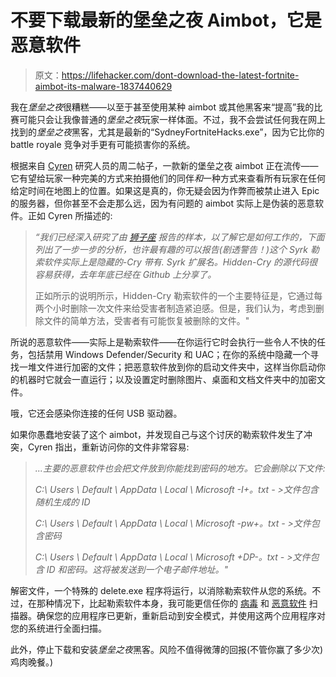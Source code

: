 # 不要下载最新的堡垒之夜 Aimbot，它是恶意软件

> 原文：<https://lifehacker.com/dont-download-the-latest-fortnite-aimbot-its-malware-1837440629>

我在*堡垒之夜*很糟糕——以至于甚至使用某种 aimbot 或其他黑客来“提高”我的比赛可能只会让我像普通的*堡垒之夜*玩家一样体面。不过，我不会尝试任何我在网上找到的*堡垒之夜*黑客，尤其是最新的“SydneyFortniteHacks.exe”，因为它比你的 battle royale 竞争对手更有可能损害你的系统。



根据来自 [Cyren](https://www.cyren.com/blog/articles/open-source-ransomware-targets-fortnite-users) 研究人员的周二帖子，一款新的堡垒之夜 aimbot 正在流传——它有望给玩家一种完美的方式来拍摄他们的同伴*和*一种方式来查看所有玩家在任何给定时间在地图上的位置。如果这是真的，你无疑会因为作弊而被禁止进入 Epic 的服务器，但你甚至不会走那么远，因为有问题的 aimbot 实际上是伪装的恶意软件。正如 Cyren 所描述的:

> *“我们已经深入研究了由* [*狮子座*](https://twitter.com/leotpsc) *报告的样本，以了解它是如何工作的，下面列出了一步一步的分析，也许最有趣的可以报告(剧透警告！)这个 Syrk 勒索软件实际上是隐藏的-Cry 带有. Syrk 扩展名。Hidden-Cry 的源代码很容易获得，去年年底已经在 Github 上分享了。*
> 
> 正如所示的说明所示，Hidden-Cry 勒索软件的一个主要特征是，它通过每两个小时删除一次文件来给受害者制造紧迫感。但是，我们认为，考虑到删除文件的简单方法，受害者有可能恢复被删除的文件。"

所说的恶意软件——实际上是勒索软件——在你运行它时会执行一些令人不快的任务，包括禁用 Windows Defender/Security 和 UAC；在你的系统中隐藏一个寻找一堆文件进行加密的文件；把恶意软件放到你的启动文件夹中，这样当你启动你的机器时它就会一直运行；以及设置定时删除图片、桌面和文档文件夹中的加密文件。

哦，它还会感染你连接的任何 USB 驱动器。

如果你愚蠢地安装了这个 aimbot，并发现自己与这个讨厌的勒索软件发生了冲突，Cyren 指出，重新访问你的文件非常容易:

> *...主要的恶意软件也会把文件放到你能找到密码的地方。它会删除以下文件:*
> 
> *C:\ Users \ Default \ AppData \ Local \ Microsoft \-I+。txt - >文件包含随机生成的 ID*
> 
> *C:\ Users \ Default \ AppData \ Local \ Microsoft \-pw+。txt - >文件包含密码*
> 
> *C:\ Users \ Default \ AppData \ Local \ Microsoft \+DP-。txt - >文件包含 ID 和密码。这将被发送到一个电子邮件地址。"*

解密文件，一个特殊的 delete.exe 程序将运行，以消除勒索软件从您的系统。不过，在那种情况下，比起勒索软件本身，我可能更信任你的 [病毒](https://support.microsoft.com/en-us/help/4013263/windows-10-stay-protected-with-windows-security) 和 [恶意软件](https://www.malwarebytes.com/mwb-download/) 扫描器。确保您的应用程序已更新，重新启动到安全模式，并使用这两个应用程序对您的系统进行全面扫描。

此外，停止下载和安装*堡垒之夜*黑客。风险不值得微薄的回报(不管你赢了多少次)鸡肉晚餐。)